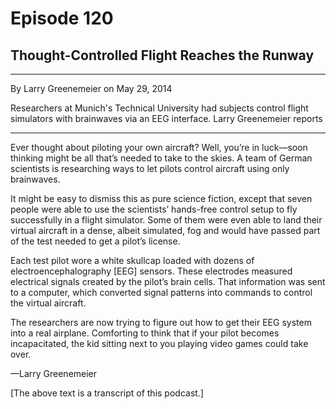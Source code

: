 # Episode 120

## Thought-Controlled Flight Reaches the Runway

---

By Larry Greenemeier on May 29, 2014

Researchers at Munich's Technical University had subjects control flight simulators with brainwaves via an EEG interface. Larry Greenemeier reports

---

Ever thought about piloting your own aircraft? Well, you’re in luck—soon thinking might be all that’s needed to take to the skies. A team of German scientists is researching ways to let pilots control aircraft using only brainwaves.

It might be easy to dismiss this as pure science fiction, except that seven people were able to use the scientists’ hands-free control setup to fly successfully in a flight simulator. Some of them were even able to land their virtual aircraft in a dense, albeit simulated, fog and would have passed part of the test needed to get a pilot’s license.

Each test pilot wore a white skullcap loaded with dozens of electroencephalography [EEG] sensors. These electrodes measured electrical signals created by the pilot’s brain cells. That information was sent to a computer, which converted signal patterns into commands to control the virtual aircraft.

The researchers are now trying to figure out how to get their EEG system into a real airplane. Comforting to think that if your pilot becomes incapacitated, the kid sitting next to you playing video games could take over.

—Larry Greenemeier

[The above text is a transcript of this podcast.]

